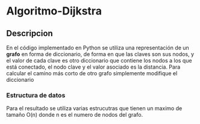 # Algoritmo-Dijkstra

## Descripcion
En el código implementado en Python se utiliza una representación de un **grafo** en forma 
de diccionario, de forma en que las claves son sus nodos, y el valor de cada clave es otro 
diccionario que contiene los nodos a los que está conectado, el nodo clave y el valor 
asociado es la distancia. Para calcular el camino más corto de otro grafo simplemente modifique el diccionario

### Estructura de datos
Para el resultado se utiliza varias estrucutras que tienen un maximo de tamaño O(n) donde n es el numero de nodos del grafo.